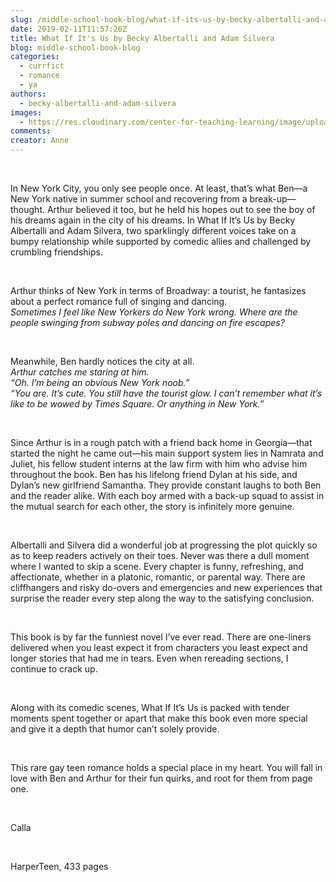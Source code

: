 ```yaml
---
slug: /middle-school-book-blog/what-if-its-us-by-becky-albertalli-and-adam-silvera
date: 2019-02-11T11:57:26Z
title: What If It's Us by Becky Albertalli and Adam Silvera
blog: middle-school-book-blog
categories:
  - currfict
  - romance
  - ya
authors:
  - becky-albertalli-and-adam-silvera
images:
  - https://res.cloudinary.com/center-for-teaching-learning/image/upload/v1659658595/WHat-If-its-Us.jpg.jpg
comments:
creator: Anne
---
```


<div class="wp-block-image"><figure class="alignleft is-resized"/></div>
<!-- /wp:image --><br /><!-- wp:paragraph -->
<p>In New York City, you only see people once. At least, that’s what Ben—a New York native in summer school and recovering from a break-up—thought. Arthur believed it too, but he held his hopes out to see the boy of his dreams again in the city of his dreams. In What If It’s Us by Becky Albertalli and Adam Silvera, two sparklingly different voices take on a bumpy relationship while supported by comedic allies and challenged by crumbling friendships.</p>
<!-- /wp:paragraph --><br /><!-- wp:paragraph -->
<p>Arthur thinks of New York in terms of Broadway: a tourist, he fantasizes about a perfect romance full of singing and dancing.<br/>     <em>Sometimes I feel like New Yorkers do New York wrong. Where are the people swinging from subway poles and dancing on fire escapes?</em></p>
<!-- /wp:paragraph --><br /><!-- wp:paragraph -->
<p>Meanwhile, Ben hardly notices the city at all.<br/>     <em>Arthur catches me staring at him.<br/>     “Oh. I’m being an obvious New York noob.”<br/>     “You are. It’s cute. You still have the tourist glow. I can’t remember what it’s like to be wowed by Times Square. Or anything in New York.”</em></p>
<!-- /wp:paragraph --><br /><!-- wp:paragraph -->
<p>Since Arthur is in a rough patch with a friend back home in Georgia—that started the night he came out—his main support system lies in Namrata and Juliet, his fellow student interns at the law firm with him who advise him throughout the book. Ben has his lifelong friend Dylan at his side, and Dylan’s new girlfriend Samantha. They provide constant laughs to both Ben and the reader alike. With each boy armed with a back-up squad to assist in the mutual search for each other, the story is infinitely more genuine.<br/></p>
<!-- /wp:paragraph --><br /><!-- wp:paragraph -->
<p>Albertalli and Silvera did a wonderful job at progressing the plot quickly so as to keep readers actively on their toes. Never was there a dull moment where I wanted to skip a scene. Every chapter is funny, refreshing, and affectionate, whether in a platonic, romantic, or parental way. There are cliffhangers and risky do-overs and emergencies and new experiences that surprise the reader every step along the way to the satisfying conclusion.<br/></p>
<!-- /wp:paragraph --><br /><!-- wp:paragraph -->
<p>This book is by far the funniest novel I’ve ever read. There are one-liners delivered when you least expect it from characters you least expect and longer stories that had me in tears. Even when rereading sections, I continue to crack up.<br/></p>
<!-- /wp:paragraph --><br /><!-- wp:paragraph -->
<p>Along with its comedic scenes, What If It’s Us is packed with tender moments spent together or apart that make this book even more special and give it a depth that humor can’t solely provide.<br/></p>
<!-- /wp:paragraph --><br /><!-- wp:paragraph -->
<p>This rare gay teen romance holds a special place in my heart. You will fall in love with Ben and Arthur for their fun quirks, and root for them from page one.</p>
<!-- /wp:paragraph --><br /><!-- wp:paragraph -->
<p>Calla<br/></p>
<!-- /wp:paragraph --><br /><!-- wp:paragraph -->
<p>HarperTeen, 433 pages</p>
<!-- /wp:paragraph -->
